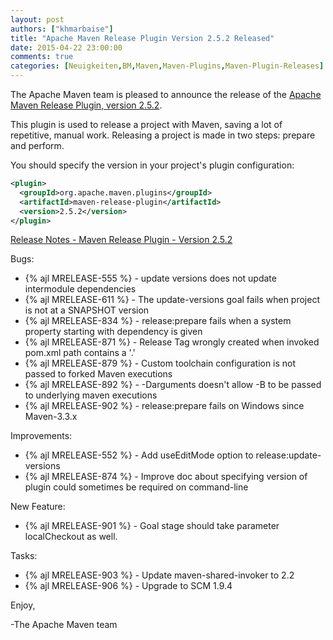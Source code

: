 ```yaml
---
layout: post
authors: ["khmarbaise"]
title: "Apache Maven Release Plugin Version 2.5.2 Released"
date: 2015-04-22 23:00:00
comments: true
categories: [Neuigkeiten,BM,Maven,Maven-Plugins,Maven-Plugin-Releases]
---
```

The Apache Maven team is pleased to announce the release of the 
[Apache Maven Release Plugin, version 2.5.2](http://maven.apache.org/plugins/maven-release-plugin/).

This plugin is used to release a project with Maven, saving a lot of
repetitive, manual work. Releasing a project is made in two steps: prepare and
perform.

You should specify the version in your project's plugin configuration:

``` xml
<plugin>
  <groupId>org.apache.maven.plugins</groupId>
  <artifactId>maven-release-plugin</artifactId>
  <version>2.5.2</version>
</plugin>
```
<!-- more -->

[Release Notes - Maven Release Plugin - Version 2.5.2](https://issues.apache.org/jira/secure/ReleaseNote.jspa?projectId=12317824&version=12331215)

Bugs:

 * {% ajl MRELEASE-555 %} - update versions does not update intermodule dependencies
 * {% ajl MRELEASE-611 %} - The update-versions goal fails when project is not at a SNAPSHOT version
 * {% ajl MRELEASE-834 %} - release:prepare fails when a system property starting with dependency is given
 * {% ajl MRELEASE-871 %} - Release Tag wrongly created when invoked pom.xml path contains a '.'
 * {% ajl MRELEASE-879 %} - Custom toolchain configuration is not passed to forked Maven executions
 * {% ajl MRELEASE-892 %} - -Darguments doesn't allow -B to be passed to underlying maven executions
 * {% ajl MRELEASE-902 %} - release:prepare fails on Windows since Maven-3.3.x

Improvements:

 * {% ajl MRELEASE-552 %} - Add useEditMode option to release:update-versions
 * {% ajl MRELEASE-874 %} - Improve doc about specifying version of plugin could sometimes be required on command-line

New Feature:

 * {% ajl MRELEASE-901 %} - Goal stage should take parameter localCheckout as well.

Tasks:

 * {% ajl MRELEASE-903 %} - Update maven-shared-invoker to 2.2
 * {% ajl MRELEASE-906 %} - Upgrade to SCM 1.9.4

Enjoy,

-The Apache Maven team
